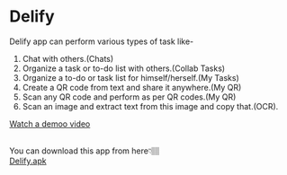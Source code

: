 # Delify

Delify app can perform various types of task like-
1. Chat with others.(Chats)
2. Organize a task or to-do list with others.(Collab Tasks)
3. Organize a to-do or task list for himself/herself.(My Tasks)
4. Create a QR code from text and share it anywhere.(My QR)
5. Scan any QR code and perform as per QR codes.(My QR)
6. Scan an image and extract text from this image and copy that.(OCR).<br/>

[Watch a demoo video](https://user-images.githubusercontent.com/71321553/178896450-c95c5c8f-a3fb-4dc5-adeb-7aee373d2d9e.mp4)

<br/>You can download this app from here👇🏽<br/>
[Delify.apk](https://drive.google.com/file/d/1315lQHetvk6xGfwqXGda0q9oUewDcShP/view)<br/>


